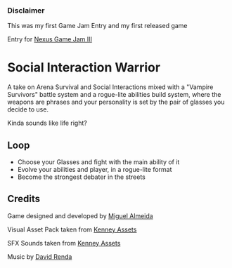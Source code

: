 ### Disclaimer

This was my first Game Jam Entry and my first released game

Entry for [Nexus Game Jam III](https://itch.io/jam/nexus-game-jam-iii)

# Social Interaction Warrior

A take on Arena Survival and Social Interactions mixed with a "Vampire Survivors" battle system and a rogue-lite abilities build system, where the weapons are phrases and your personality is set by the pair of glasses you decide to use.

Kinda sounds like life right?

## Loop

- Choose your Glasses and fight with the main ability of it
- Evolve your abilities and player, in a rogue-lite format
- Become the strongest debater in the streets

## Credits

Game designed and developed by [Miguel Almeida](https://github.com/migalvalm)

Visual Asset Pack taken from [Kenney Assets](https://www.kenney.nl/assets/rpg-urban-pack)

SFX Sounds taken from [Kenney Assets](https://www.kenney.nl/assets/category:Audio)

Music by [David Renda](https://www.fesliyanstudios.com/royalty-free-music/download/8-bit-retro-funk/883)

